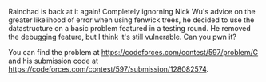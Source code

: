 Rainchad is back at it again! Completely ignorning Nick Wu's advice on the greater likelihood of error when using fenwick trees, he decided to use the datastructure on a basic problem featured in a testing round. He removed the debugging feature, but I think it's still vulnerable. Can you pwn it?

You can find the problem at https://codeforces.com/contest/597/problem/C and his submission code at https://codeforces.com/contest/597/submission/128082574. 
